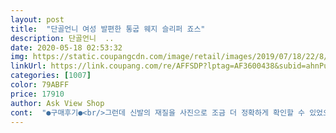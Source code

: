 ```yaml
---
layout: post 
title:  "단골언니 여성 발편한 통굽 웨지 슬리퍼 죠스" 
description: 단골언니  ..
date: 2020-05-18 02:53:32 
img: https://static.coupangcdn.com/image/retail/images/2019/07/18/22/8/d53d5e96-ac11-4c04-ac06-b1f95d3a187a.jpg 
linkUrl: https://link.coupang.com/re/AFFSDP?lptag=AF3600438&subid=ahnPublicAsk&pageKey=231355322&itemId=733735131&vendorItemId=5123043538&traceid=V0-113-13e177b004b69bcc 
categories: [1007] 
color: 79ABFF 
price: 17910 
author: Ask View Shop 
cont:  "●구매후기●<br/>그런데 신발의 재질을 사진으로 조금 더 정확하게 확인할 수 있었으면 좋겠어요 그것 빼고 사이즈 배송 상품 모두 만족입니다!<br/>보는 것과 신발모양 같고 굽이 있는 것에 비해 발이 편합니다<br/>볼이 좁다고하여 평소보다 5mm 크게 했더니 볼이 늘어나네요 주문시 볼이 넓은 경우에도 정사이즈<br/>전 225230 신어요.<br/> 발도 작은데다 발볼도 발등 살도없어요.<br/>그래서 신발살때 어쩔수없이 까다로워지더라고요.<br/>사이즈는 맞는데 발볼이 저한테는 넘 크다보니 넘어질것같습니다.<br/> 앞은 좁고 발목부분으로 오면서 볼이넓어져서 넘 지나치게 헐렁이더군요.<br/> 그냥저냥 신고 새로하나 더 삿습니다.<br/> 볼이없거나 발등살도 없다면 한치수 작게 사는게 더 낳은듯 사네요.<br/><br/>주문 하세요<br/>" 
---
```

